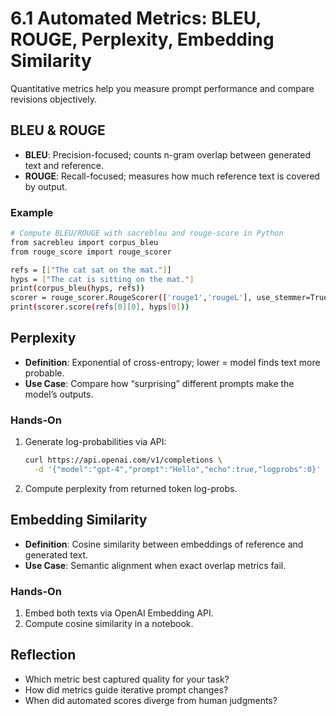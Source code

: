 # 6.1 Automated Metrics: BLEU, ROUGE, Perplexity, Embedding Similarity

Quantitative metrics help you measure prompt performance and compare revisions objectively.

## BLEU & ROUGE

- **BLEU**: Precision-focused; counts n-gram overlap between generated text and reference.  
- **ROUGE**: Recall-focused; measures how much reference text is covered by output.

### Example

```bash
# Compute BLEU/ROUGE with sacrebleu and rouge-score in Python
from sacrebleu import corpus_bleu
from rouge_score import rouge_scorer

refs = [["The cat sat on the mat."]]
hyps = ["The cat is sitting on the mat."]
print(corpus_bleu(hyps, refs))
scorer = rouge_scorer.RougeScorer(['rouge1','rougeL'], use_stemmer=True)
print(scorer.score(refs[0][0], hyps[0]))
```

## Perplexity

- **Definition**: Exponential of cross-entropy; lower = model finds text more probable.  
- **Use Case**: Compare how “surprising” different prompts make the model’s outputs.

### Hands-On

1. Generate log-probabilities via API:  
   ```bash
   curl https://api.openai.com/v1/completions \
     -d '{"model":"gpt-4","prompt":"Hello","echo":true,"logprobs":0}'
   ```  
2. Compute perplexity from returned token log-probs.

## Embedding Similarity

- **Definition**: Cosine similarity between embeddings of reference and generated text.  
- **Use Case**: Semantic alignment when exact overlap metrics fail.

### Hands-On

1. Embed both texts via OpenAI Embedding API.  
2. Compute cosine similarity in a notebook.

## Reflection

- Which metric best captured quality for your task?  
- How did metrics guide iterative prompt changes?  
- When did automated scores diverge from human judgments?

